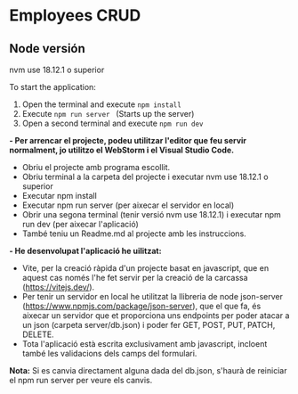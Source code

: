 # Employees CRUD

## Node versión
nvm use 18.12.1 o superior

To start the application:

1. Open the terminal and execute ```npm install``` 
2. Execute ```npm run server ``` (Starts up the server)
3. Open a second terminal and execute ```npm run dev```


**- Per arrencar el projecte, podeu utilitzar l'editor que feu servir normalment, jo utilitzo el WebStorm i el Visual Studio Code.** 
  - Obriu el projecte amb programa escollit.
  - Obriu terminal a la carpeta del projecte i executar nvm use 18.12.1 o superior
  - Executar npm install
  - Executar npm run server (per aixecar el servidor en local)
  - Obrir una segona terminal (tenir versió nvm use 18.12.1) i executar npm run dev (per aixecar l'aplicació)
  - També teniu un Readme.md al projecte amb les instruccions.

**- He desenvolupat l'aplicació he uilitzat:**
  - Vite, per la creació ràpida d'un projecte basat en javascript, que en aquest cas només l'he fet servir per la creació de la carcassa (https://vitejs.dev/).
  - Per tenir un servidor en local he utilitzat la llibreria de node json-server (https://www.npmjs.com/package/json-server), que el que fa, és aixecar un servidor que et proporciona uns endpoints per poder atacar a un json (carpeta server/db.json) i poder fer GET, POST, PUT, PATCH, DELETE.
  - Tota l'aplicació està escrita exclusivament amb javascript, incloent també les validacions dels camps del formulari.
 
**Nota:** Si es canvia directament alguna dada del db.json, s'haurà de reiniciar el npm run server per veure els canvis.
